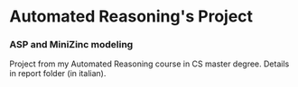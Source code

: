 # Automated Reasoning's Project
### ASP and MiniZinc modeling
Project from my Automated Reasoning course in CS master degree.
Details in report folder (in italian).


